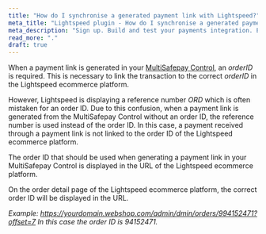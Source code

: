 ```yaml
---
title: "How do I synchronise a generated payment link with Lightspeed?"
meta_title: "Lightspeed plugin - How do I synchronise a generated payment link with Lightspeed? - MultiSafepay Docs"
meta_description: "Sign up. Build and test your payments integration. Explore our products and services. Use our API Reference, SDKs, and wrappers. Get support."
read_more: "."
draft: true
---
```


When a payment link is generated in your [MultiSafepay Control](https://merchant.multisafepay.com), an _orderID_ is required. This is necessary to link the transaction to the correct _orderID_ in the Lightspeed ecommerce platform.

However, Lightspeed is displaying a reference number _ORD_ which is often mistaken for an order ID.
Due to this confusion, when a payment link is generated from the MultiSafepay Control without an order ID, the reference number is used instead of the order ID.
In this case, a payment received through a payment link is not linked to the order ID of the Lightspeed ecommerce platform.

The order ID that should be used when generating a payment link in your MultiSafepay Control is displayed in the URL of the Lightspeed ecommerce platform.

On the order detail page of the Lightspeed ecommerce platform, the correct order ID will be displayed in the URL.

_Example: https://yourdomain.webshop.com/admin/dmin/orders/994152471?offset=7
In this case the order ID is 94152471._
